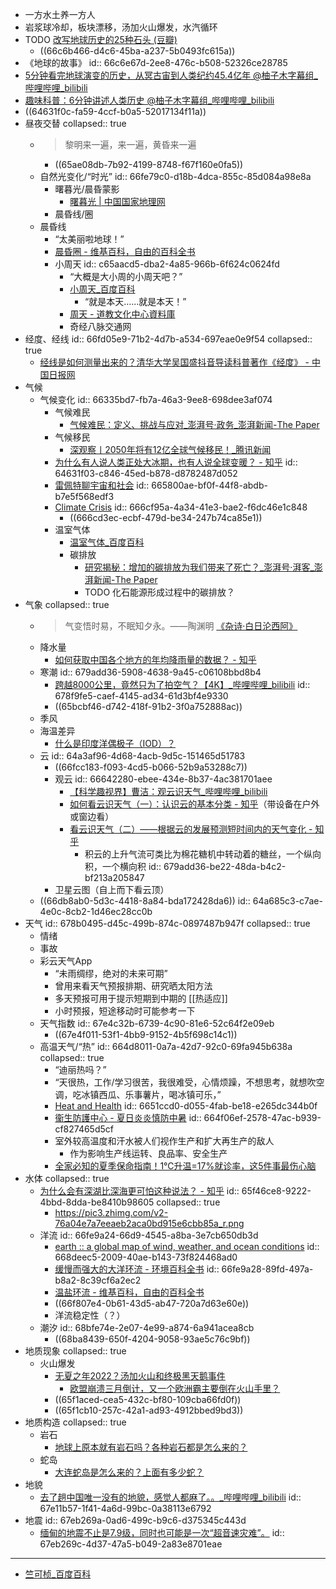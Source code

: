 - 一方水土养一方人
- 岩浆球冷却，板块漂移，汤加火山爆发，水汽循环
- TODO [改写地球历史的25种石头 (豆瓣)](https://book.douban.com/subject/36575686)
	- ((66c6b466-d4c6-45ba-a237-5b0493fc615a))
- 《地球的故事》
  id:: 66c6e67d-2ee8-476c-b508-52326ce28785
- [5分钟看完地球演变的历史，从冥古宙到人类纪约45.4亿年 @柚子木字幕组_哔哩哔哩_bilibili](https://www.bilibili.com/video/BV1D44y1i7HT)
- [趣味科普：6分钟讲述人类历史 @柚子木字幕组_哔哩哔哩_bilibili](https://www.bilibili.com/video/BV1Hx411q7NV)
- ((64631f0c-fa59-4ccf-b0a5-52017134f11a))
- 昼夜交替
  collapsed:: true
	- >黎明来一遍，来一遍，黄昏来一遍
		- ((65ae08db-7b92-4199-8748-f67f160e0fa5))
	- 自然光变化/“时光”
	  id:: 66fe79c0-d18b-4dca-855c-85d084a98e8a
		- 曙暮光/晨昏蒙影
			- [曙暮光 | 中国国家地理网](http://www.dili360.com/cng/article/p5546cb8a27eca78.htm)
		- 晨昏线/圈
	- 晨昏线
		- “太美丽啦地球！”
		- [晨昏圈 - 维基百科，自由的百科全书](https://zh.wikipedia.org/wiki/%E6%99%A8%E6%98%8F%E5%9C%88)
		- 小周天
		  id:: c65aacd5-dba2-4a85-966b-6f624c0624fd
			- “大概是大小周的小周天吧？”
			- [小周天_百度百科](https://baike.baidu.com/item/%E5%B0%8F%E5%91%A8%E5%A4%A9/1633970)
				- “就是本天......就是本天！”
			- [周天 - 道教文化中心資料庫](https://zh.daoinfo.org/wiki/%E5%91%A8%E5%A4%A9)
			- 奇经八脉交通网
- 经度、经线
  id:: 66fd05e9-71b2-4d7b-a534-697eae0e9f54
  collapsed:: true
	- [经线是如何测量出来的？清华大学吴国盛抖音导读科普著作《经度》 - 中国日报网](https://caijing.chinadaily.com.cn/a/202301/10/WS63bd301da3102ada8b22a909.html)
- 气候
	- 气候变化
	  id:: 66335bd7-fb7a-46a3-9ee8-698dee3af074
		- 气候难民
			- [气候难民：定义、挑战与应对_澎湃号·政务_澎湃新闻-The Paper](https://www.thepaper.cn/newsDetail_forward_23191137)
		- 气候移民
			- [深观察丨2050年将有12亿全球气候移民！_腾讯新闻](https://news.qq.com/rain/a/20241125A04FQS00)
		- [为什么有人说人类正处大冰期，也有人说全球变暖？ - 知乎](https://www.zhihu.com/question/483714942)
		  id:: 64631f03-c846-45ed-b878-d8782487d052
		- [雷佩特聊宇宙和社会](https://mp.weixin.qq.com/s/1NWE6ulxdRswg42KpOucTg)
		  id:: 665800ae-bf0f-44f8-abdb-b7e5f568edf3
		- [Climate Crisis](https://intelligence.weforum.org/topics/a1Gb0000000LHVfEAO?tab=publications)
		  id:: 666cf95a-4a34-41e3-bae2-f6dc46e1c848
			- ((666cd3ec-ecbf-479d-be34-247b74ca85e1))
		- 温室气体
			- [温室气体_百度百科](https://baike.baidu.com/item/%E6%B8%A9%E5%AE%A4%E6%B0%94%E4%BD%93)
			- 碳排放
				- [研究揭秘：增加的碳排放为我们带来了死亡？_澎湃号·湃客_澎湃新闻-The Paper](https://www.thepaper.cn/newsDetail_forward_14167930)
				- TODO 化石能源形成过程中的碳排放？
- 气象
  collapsed:: true
	- >气变悟时易，不眠知夕永。——陶渊明 [《杂诗·白日沦西阿》](https://baike.baidu.com/item/%E6%9D%82%E8%AF%97%C2%B7%E7%99%BD%E6%97%A5%E6%B2%A6%E8%A5%BF%E9%98%BF)
	- 降水量
		- [如何获取中国各个地方的年均降雨量的数据？ - 知乎](https://www.zhihu.com/question/418617355)
	- 寒潮
	  id:: 679add36-5908-4638-9a45-c06108bbd8b4
		- [跨越8000公里，竟然只为了拍空气？【4K】_哔哩哔哩_bilibili](https://www.bilibili.com/video/BV1JDwmewEpu)
		  id:: 678f9fe5-caef-4145-ad34-61d3bf4e9330
		- ((65bcbf46-d742-418f-91b2-3f0a752888ac))
	- 季风
	- 海温差异
		- [什么是印度洋偶极子（IOD）？](https://www.zhihu.com/question/365245087)
	- 云
	  id:: 64a3af96-4d68-4acb-9d5c-151465d51783
		- ((66fcc183-f093-4cd5-b066-52b9a53288c7))
		- 观云
		  id:: 66642280-ebee-434e-8b37-4ac381701aee
			- [【科学趣视界】曹洁：观云识天气_哔哩哔哩_bilibili](https://www.bilibili.com/video/BV1E54y1Q7eB)
			- [如何看云识天气（一）：认识云的基本分类 - 知乎](https://zhuanlan.zhihu.com/p/22385960)（带设备在户外或窗边看）
			- [看云识天气（二）——根据云的发展预测短时间内的天气变化 - 知乎](https://zhuanlan.zhihu.com/p/23543836)
				- 积云的上升气流可类比为棉花糖机中转动着的糖丝，一个纵向积，一个横向积
				  id:: 679add36-be22-48da-b4c2-bf213a205847
		- 卫星云图（自上而下看云顶）
	- ((66db8ab0-5d3c-4418-8a84-bda172428da6))
	  id:: 64a685c3-c7ae-4e0c-8cb2-1d46ec28cc0b
- 天气
  id:: 678b0495-d45c-499b-874c-0897487b947f
  collapsed:: true
	- 情绪
	- 事故
	- 彩云天气App
		- “未雨绸缪，绝对的未来可期”
		- 曾用来看天气预报排期、研究晒太阳方法
		- 多天预报可用于提示短期到中期的 [[热适应]]
		- 小时预报，短途移动时可能参考一下
	- 天气指数
	  id:: 67e4c32b-6739-4c90-81e6-52c64f2e09eb
		- ((67e4f011-53f1-4bb9-9152-4b5f698c14c1))
	- 高温天气/“热”
	  id:: 664d8011-0a7a-42d7-92c0-69fa945b638a
	  collapsed:: true
		- “迪丽热吗？”
		- “天很热，工作/学习很苦，我很难受，心情烦躁，不想思考，就想吹空调，吃冰镇西瓜、乐事薯片，喝冰镇可乐，”
		- [Heat and Health](https://www.who.int/news-room/fact-sheets/detail/climate-change-heat-and-health)
		  id:: 6651ccd0-d055-4fab-be18-e265dc344b0f
		- [衞生防護中心 - 夏日炎炎慎防中暑](https://www.chp.gov.hk/tc/static/90064.html)
		  id:: 664f06ef-2578-47ac-b939-cf827465d5cf
		- 室外较高温度和汗水被人们视作生产和扩大再生产的敌人
			- 作为影响生产线运转、良品率、安全生产
		- [全家必知的夏季保命指南！1℃升温=17%就诊率，这5件事最伤心脑](https://mp.weixin.qq.com/s/Xk5LDJLoAJBoqy45vFliiA)
- 水体
  collapsed:: true
	- [为什么会有深湖比深海更可怕这种说法？ - 知乎](https://www.zhihu.com/question/310112318)
	  id:: 65f46ce8-9222-4bbd-8dda-be8410b98605
	  collapsed:: true
		- https://pic3.zhimg.com/v2-76a04e7a7eeaeb2aca0bd915e6cbb85a_r.png
	- 洋流
	  id:: 66fe9a24-66d9-4545-a8ba-3e7cb650db3d
		- [earth :: a global map of wind, weather, and ocean conditions](https://earth.nullschool.net/)
		  id:: 668deec5-2009-40ae-b143-73f824468ad0
		- [缓慢而强大的大洋环流 - 环境百科全书](https://www.encyclopedie-environnement.org/zh/eau-zh/slow-powerful-ocean-circulation/)
		  id:: 66fe9a28-89fd-497a-b8a2-8c39cf6a2ec2
		- [温盐环流 - 维基百科，自由的百科全书](https://zh.wikipedia.org/zh-cn/%E6%BA%AB%E9%B9%BD%E7%92%B0%E6%B5%81)
		- ((66f807e4-0b61-43d5-ab47-720a7d63e60e))
		- 洋流稳定性（？）
	- 潮汐
	  id:: 68bfe74e-2e07-4e99-a874-6a941acea8cb
		- ((68ba8439-650f-4204-9058-93ae5c76c9bf))
- 地质现象
  collapsed:: true
	- 火山爆发
		- [无夏之年2022？汤加火山和终极黑天鹅事件](https://mp.weixin.qq.com/s/S_FHJvDITiukO4wkXXkvxg)
			- [欧盟崩溃三月倒计，又一个欧洲霸主要倒在火山手里？](https://mp.weixin.qq.com/s/83D0voW60V1w8XZyrykSIQ)
		- ((65f1aced-cea5-432c-bf80-109cba66fd0f))
		- ((65f1cb10-257c-42a1-ad93-4912bbed9bd3))
- 地质构造
  collapsed:: true
	- 岩石
		- [地球上原本就有岩石吗？各种岩石都是怎么来的？](https://www.zhihu.com/question/23903397)
	- 蛇岛
		- [大连蛇岛是怎么来的？上面有多少蛇？](https://zhuanlan.zhihu.com/p/27560220)
- 地貌
	- [去了趟中国唯一没有的地貌，感觉人都麻了。。_哔哩哔哩_bilibili](https://www.bilibili.com/video/BV1G6XaYnEJV/)
	  id:: 67e11b57-1f41-4a6d-99bc-0a38113e6792
- 地震
  id:: 67eb269a-0ad6-499c-b9c6-d375345c443d
	- [缅甸的地震不止是7.9级，同时也可能是一次“超音速灾难”。](https://mp.weixin.qq.com/s/VBy6pzYOgI453Z12KrV8_A)
	  id:: 67eb269c-4d37-47a5-b049-2a83e8701eae
- ---
- [竺可桢_百度百科](https://baike.baidu.com/item/%E7%AB%BA%E5%8F%AF%E6%A1%A2/406159)